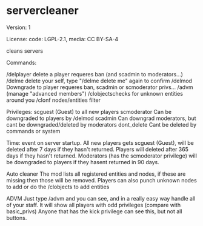 # servercleaner

Version: 1

License: code: LGPL-2.1, media: CC BY-SA-4


cleans servers

Commands:

/delplayer <name> delete a player requeres ban (and scadmin to moderators...)
/delme delete your self, type "/delme delete me" again to confirm
/delmod<name> Downgrade <name> to player requeres ban, scadmin or scmoderator privs...
/advm (manage "advanced members")
/clobjectschecks for unknown entities around you
/clonf nodes/entities filter

Privileges:
scguest (Guest) to all new players
scmoderator Can be downgraded to players by /delmod
scadmin Can downgrad moderators, but cant be downgraded/deleted by moderators
dont_delete Cant be deleted by commands or system

Time: event on server startup.
All new players gets scguest (Guest), will be deleted after 7 days if they hasn't returned.
Players will deleted after 365 days if they hasn't returned.
Moderators (has the scmoderator privilege) will be downgraded to players if they hasent returned in 90 days.

Auto cleaner
The mod lists all registered entities and nodes, if these are missing then those will be removed.
Players can also punch unknown nodes to add or do the /clobjects to add entities

ADVM
Just type /advm and you can see, and in a really easy way handle all of your staff.
It will show all players with odd privileges (compare with basic_privs)
Anyone that has the kick privilege can see this, but not all buttons.
